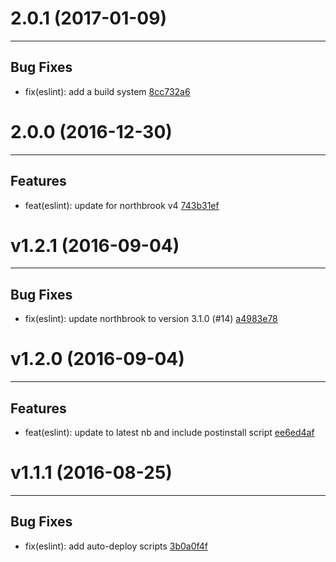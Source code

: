 # 2.0.1 (2017-01-09)
---

## Bug Fixes

- fix(eslint): add a build system [8cc732a6](https://github.com/northbrookjs/eslint/commits/8cc732a65bd15961b02051392042742765d01b02)

# 2.0.0 (2016-12-30)
---

## Features

- feat(eslint): update for northbrook v4 [743b31ef](https://github.com/northbrookjs/eslint/commits/743b31ef4f06631d57db49d6865eb4ba896a1196)

# v1.2.1 (2016-09-04)
---


## Bug Fixes

- fix(eslint): update northbrook to version 3.1.0 (#14) [a4983e78](https://github.com/northbrookjs/eslint/commits/a4983e78ca6c277d9692fe6a99d789de393cec5a)


# v1.2.0 (2016-09-04)
---


## Features

- feat(eslint): update to latest nb and include postinstall script [ee6ed4af](https://github.com/northbrookjs/eslint/commits/ee6ed4af6e6328995f3198fd0a55fcc9fb4e74e4)


# v1.1.1 (2016-08-25)
---


## Bug Fixes

- fix(eslint): add auto-deploy scripts [3b0a0f4f](https://github.com/northbrookjs/eslint/commits/3b0a0f4f02e49ec172035823255ba90d78e404b7)
